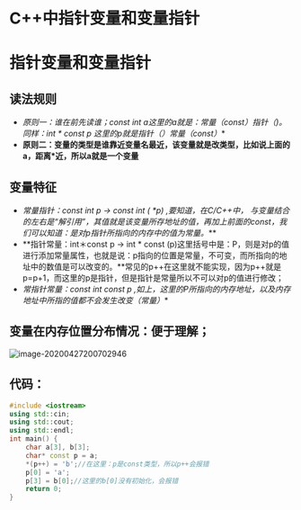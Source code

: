 # C++中指针变量和变量指针


# **指针变量和变量指针**

## **读法规则**

- **原则一：谁在前先读谁；const int* a这里的a就是：常量（const）指针（*)。同样：int * const p 这里的p就是指针（*）常量（const）**
- **原则二：变量的类型是谁靠近变量名最近，该变量就是改类型，比如说上面的a，距离*近，所以a就是一个变量**



## **变量特征**

- **常量指针：const int* p   -> const int ( \*p) ,要知道，在C/C++中，* *与变量结合的左右是“解引用”，其值就是该变量所存地址的值，再加上前面的const，我们可以知道：是对p指针所指向的内存中的值为常量。***
- **指针常量：int＊const p -> int * const (p)这里括号中是：P，则是对p的值进行添加常量属性，也就是说：p指向的位置是常量，不可变，而所指向的地址中的数值是可以改变的。**常见的p++在这里就不能实现，因为p++就是p=p+1，而这里的p是指针，但是指针是常量所以不可以对p的值进行修改；
- **常指针常量：const int* const p ,如上，这里的P所指向的内存地址，以及内存地址中所指的值都不会发生改变（常量）**



## 变量在内存位置分布情况：便于理解；

![image-20200427200702946](img/%E6%8C%87%E9%92%88%E5%8F%98%E9%87%8F%E5%92%8C%E5%8F%98%E9%87%8F%E6%8C%87%E9%92%88/image-20200427200702946.png)





## 代码：

~~~cpp
#include <iostream>
using std::cin;
using std::cout;
using std::endl;
int main() {
	char a[3], b[3];
	char* const p = a;
	*(p++) = 'b';//在这里：p是const类型，所以p++会报错
	p[0] = 'a';
	p[3] = b[0];//这里的b[0]没有初始化，会报错
	return 0;
}
~~~


